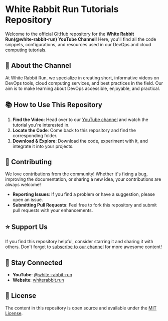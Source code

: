 # White Rabbit Run Tutorials Repository

Welcome to the official GitHub repository for the **White Rabbit Run(@white-rabbit-run) YouTube Channel**! Here, you'll find all the code snippets, configurations, and resources used in our DevOps and cloud computing tutorials. 

## 🚀 About the Channel

At White Rabbit Run, we specialize in creating short, informative videos on DevOps tools, cloud computing services, and best practices in the field. Our aim is to make learning about DevOps accessible, enjoyable, and practical.

## 📚 How to Use This Repository

1. **Find the Video**: Head over to our [YouTube channel](https://www.youtube.com/channel/UCw7KyulneS9kPivAwA418zA) and watch the tutorial you're interested in.
2. **Locate the Code**: Come back to this repository and find the corresponding folder.
3. **Download & Explore**: Download the code, experiment with it, and integrate it into your projects.

## 🤝 Contributing

We love contributions from the community! Whether it's fixing a bug, improving the documentation, or sharing a new idea, your contributions are always welcome!

- **Reporting Issues**: If you find a problem or have a suggestion, please open an issue.
- **Submitting Pull Requests**: Feel free to fork this repository and submit pull requests with your enhancements.

## ⭐️ Support Us

If you find this repository helpful, consider starring it and sharing it with others. Don't forget to [subscribe to our channel](https://www.youtube.com/channel/UCw7KyulneS9kPivAwA418zA) for more awesome content!

## 🔗 Stay Connected

- **YouTube**: [@white-rabbit-run](https://www.youtube.com/channel/UCw7KyulneS9kPivAwA418zA)
- **Website**: [whiterabbit.run](https://whiterabbit.run)

## 📝 License

The content in this repository is open source and available under the [MIT License](LICENSE).
